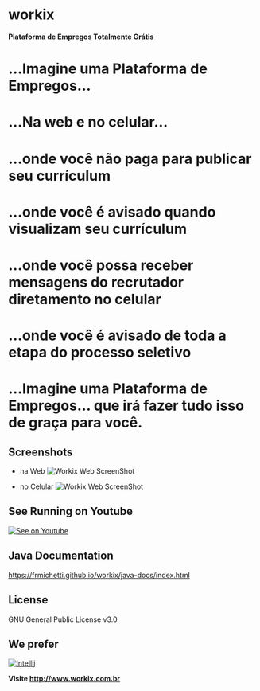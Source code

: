 # workix
**Plataforma de Empregos Totalmente Grátis**

# ...Imagine uma Plataforma de Empregos...

# ...Na web e no celular...

# ...onde você não paga para publicar seu currículum

# ...onde você é avisado quando visualizam seu currículum

# ...onde você possa receber mensagens do recrutador diretamento no celular

# ...onde você é avisado de toda a etapa do processo seletivo

# ...Imagine uma Plataforma de Empregos... que irá fazer tudo isso de graça para você.

Screenshots
--
- na Web
![Workix Web ScreenShot](https://frmichetti.github.io/workix/web.png)

- no Celular
![Workix Web ScreenShot](https://frmichetti.github.io/workix/android.png)

See Running on Youtube
--

[![See on Youtube](https://frmichetti.github.io/workix/workix.gif)](https://www.youtube.com/playlist?list=PLDzyDVZ4JbDhYUQvZf_fti3kDujvt4o5F)

Java Documentation
--
https://frmichetti.github.io/workix/java-docs/index.html

License
--
GNU General Public License v3.0

We prefer
--
[![Intellij](https://frmichetti.github.io/workix/jet-brains-logos/logo-variant-4.png)](https://frmichetti.github.io/workix/jet-brains-logos/logo-variant-4.png)


**Visite http://www.workix.com.br**
